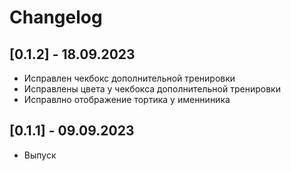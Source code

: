 # Changelog
## [0.1.2] - 18.09.2023

- Исправлен чекбокс дополнительной тренировки
- Исправлены цвета у чекбокса дополнительной тренировки
- Исправлно отображение тортика у именниника

## [0.1.1] - 09.09.2023

- Выпуск